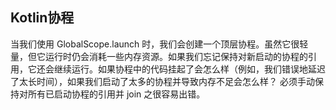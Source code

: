 ## Kotlin协程

当我们使用 GlobalScope.launch
时，我们会创建一个顶层协程。虽然它很轻量，但它运行时仍会消耗一些内存资源。如果我们忘记保持对新启动的协程的引用，它还会继续运行。如果协程中的代码挂起了会怎么样（例如，我们错误地延迟了太长时间），如果我们启动了太多的协程并导致内存不足会怎么样？
必须手动保持对所有已启动协程的引用并 join 之很容易出错。